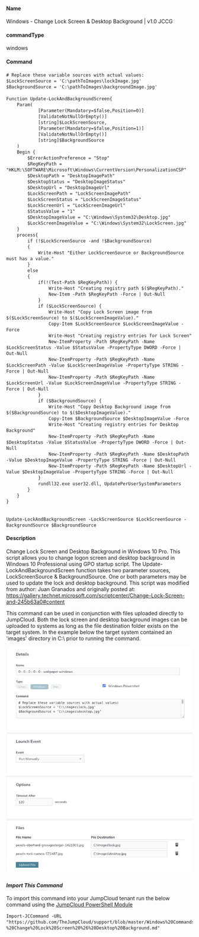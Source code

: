 #### Name

Windows - Change Lock Screen & Desktop Background | v1.0 JCCG

#### commandType

windows

#### Command

```
# Replace these variable sources with actual values:
$LockScreenSource = 'C:\pathToImages\lockImage.jpg'
$BackgroundSource = 'C:\pathToImages\backgroundImage.jpg'

Function Update-LockAndBackgroundScreen{
    Param(
            [Parameter(Mandatory=$false,Position=0)]
            [ValidateNotNullOrEmpty()]
            [string]$LockScreenSource,
            [Parameter(Mandatory=$false,Position=1)]
            [ValidateNotNullOrEmpty()]
            [string]$BackgroundSource
    )
    Begin {
        $ErrorActionPreference = "Stop"
        $RegKeyPath = "HKLM:\SOFTWARE\Microsoft\Windows\CurrentVersion\PersonalizationCSP"
        $DesktopPath = "DesktopImagePath"
        $DesktopStatus = "DesktopImageStatus"
        $DesktopUrl = "DesktopImageUrl"
        $LockScreenPath = "LockScreenImagePath"
        $LockScreenStatus = "LockScreenImageStatus"
        $LockScreenUrl = "LockScreenImageUrl"
        $StatusValue = "1"
        $DesktopImageValue = "C:\Windows\System32\Desktop.jpg"
        $LockScreenImageValue = "C:\Windows\System32\LockScreen.jpg"
    }
    process{
        if (!$LockScreenSource -and !$BackgroundSource)
        {
            Write-Host "Either LockScreenSource or BackgroundSource must has a value."
        }
        else
        {
            if(!(Test-Path $RegKeyPath)) {
                Write-Host "Creating registry path $($RegKeyPath)."
                New-Item -Path $RegKeyPath -Force | Out-Null
            }
            if ($LockScreenSource) {
                Write-Host "Copy Lock Screen image from $($LockScreenSource) to $($LockScreenImageValue)."
                Copy-Item $LockScreenSource $LockScreenImageValue -Force
                Write-Host "Creating registry entries for Lock Screen"
                New-ItemProperty -Path $RegKeyPath -Name $LockScreenStatus -Value $StatusValue -PropertyType DWORD -Force | Out-Null
                New-ItemProperty -Path $RegKeyPath -Name $LockScreenPath -Value $LockScreenImageValue -PropertyType STRING -Force | Out-Null
                New-ItemProperty -Path $RegKeyPath -Name $LockScreenUrl -Value $LockScreenImageValue -PropertyType STRING -Force | Out-Null
            }
            if ($BackgroundSource) {
                Write-Host "Copy Desktop Background image from $($BackgroundSource) to $($DesktopImageValue)."
                Copy-Item $BackgroundSource $DesktopImageValue -Force
                Write-Host "Creating registry entries for Desktop Background"
                New-ItemProperty -Path $RegKeyPath -Name $DesktopStatus -Value $StatusValue -PropertyType DWORD -Force | Out-Null
                New-ItemProperty -Path $RegKeyPath -Name $DesktopPath -Value $DesktopImageValue -PropertyType STRING -Force | Out-Null
                New-ItemProperty -Path $RegKeyPath -Name $DesktopUrl -Value $DesktopImageValue -PropertyType STRING -Force | Out-Null
            }
            rundll32.exe user32.dll, UpdatePerUserSystemParameters
        }
    }
}


Update-LockAndBackgroundScreen -LockScreenSource $LockScreenSource -BackgroundSource $BackgroundSource
```

#### Description

Change Lock Screen and Desktop Background in Windows 10 Pro. This script allows you to change logon screen and desktop background in Windows 10 Professional using GPO startup script. The Update-LockAndBackgroundScreen function takes two parameter sources, LockScreenSource & BackgroundSource. One or both parameters may be used to update the lock and desktop background. This script was modified from author: Juan Granados and originally posted at: https://gallery.technet.microsoft.com/scriptcenter/Change-Lock-Screen-and-245b63a0#content

This command can be used in conjunction with files uploaded directly to JumpCloud. Both the lock screen and desktop background images can be uploaded to systems as long as the file destination folder exists on the target system. In the example below the target system contained an 'images' directory in C:\ prior to running the command.

![wallpaper image](../Files/wallpaperImage.png)

#### *Import This Command*

To import this command into your JumpCloud tenant run the below command using the [JumpCloud PowerShell Module](https://github.com/TheJumpCloud/support/wiki/Installing-the-JumpCloud-PowerShell-Module)

```
Import-JCCommand -URL "https://github.com/TheJumpCloud/support/blob/master/Windows%20Commands/Windows%20-%20Change%20Lock%20Screen%20%26%20Desktop%20Background.md"
```
